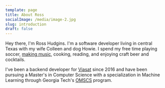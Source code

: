 ```yaml
---
template: page
title: About Ross
socialImage: /media/image-2.jpg
slug: introduction
draft: false
---
```

Hey there, I'm Ross Hudgins. I'm a software developer living in central Texas with my wife Colleen and dog Howie. I spend my free time playing soccer, [making music](https://www.facebook.com/LeavenworthBand/), cooking, reading, and enjoying craft beer and cocktails.

I've been a backend developer for [Viasat](https://www.viasat.com/) since 2016 and have been pursuing a Master's in Computer Science with a specialization in Machine Learning through Georgia Tech's [](https://www.viasat.com/)[OMSCS](https://www.omscs.gatech.edu/) program.